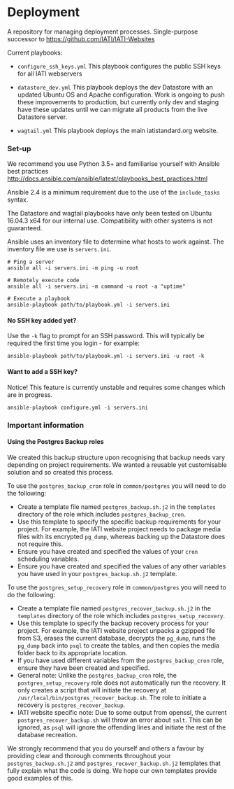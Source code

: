 # Deployment

A repository for managing deployment processes. Single-purpose successor to https://github.com/IATI/IATI-Websites

Current playbooks:
  - `configure_ssh_keys.yml`
      This playbook configures the public SSH keys for all IATI webservers

  - `datastore_dev.yml`
      This playbook deploys the dev Datastore with an updated Ubuntu OS and Apache configuration. Work is ongoing to push these improvements to production, but currently only dev and staging have these updates until we can migrate all products from the live Datastore server.

  - `wagtail.yml`
      This playbook deploys the main iatistandard.org website.

### Set-up

We recommend you use Python 3.5+ and familiarise yourself with Ansible best practices http://docs.ansible.com/ansible/latest/playbooks_best_practices.html

Ansible 2.4 is a minimum requirement due to the use of the `include_tasks` syntax.

The Datastore and wagtail playbooks have only been tested on Ubuntu 16.04.3 x64 for our internal use. Compatibility with other systems is not guaranteed.

Ansible uses an inventory file to determine what hosts to work against. The inventory file we use is `servers.ini`.

```
# Ping a server
ansible all -i servers.ini -m ping -u root

# Remotely execute code
ansible all -i servers.ini -m command -u root -a "uptime"

# Execute a playbook
ansible-playbook path/to/playbook.yml -i servers.ini
```

#### No SSH key added yet?

Use the `-k` flag to prompt for an SSH password. This will typically be required the first time you login - for example:

```
ansible-playbook path/to/playbook.yml -i servers.ini -u root -k
```

#### Want to add a SSH key?

Notice! This feature is currently unstable and requires some changes which are in progress.

```
ansible-playbook configure.yml -i servers.ini
```

### Important information

#### Using the Postgres Backup roles

We created this backup structure upon recognising that backup needs vary depending on project requirements. We wanted a reusable yet customisable solution and so created this process.

To use the `postgres_backup_cron` role in `common/postgres` you will need to do the following:

- Create a template file named `postgres_backup.sh.j2` in the `templates` directory of the role which includes `postgres_backup_cron`.
- Use this template to specify the specific backup requirements for your project. For example, the IATI website project needs to package media files with its encrypted `pg_dump`, whereas backing up the Datastore does not require this.
- Ensure you have created and specified the values of your `cron` scheduling variables.
- Ensure you have created and specified the values of any other variables you have used in your `postgres_backup.sh.j2` template.

To use the `postgres_setup_recovery` role in `common/postgres` you will need to do the following:

- Create a template file named `postgres_recover_backup.sh.j2` in the `templates` directory of the role which includes `postgres_setup_recovery`.
- Use this template to specify the backup recovery process for your project. For example, the IATI website project unpacks a gzipped file from S3, erases the current database, decrypts the `pg_dump`, runs the `pg_dump` back into `psql` to create the tables, and then copies the media folder back to its appropriate location.
- If you have used different variables from the `postgres_backup_cron` role, ensure they have been created and specified.
- General note: Unlike the `postgres_backup_cron` role, the `postgres_setup_recovery` role does not automatically run the recovery. It only creates a script that will initiate the recovery at `/usr/local/bin/postgres_recover_backup.sh`. The role to initiate a recovery is `postgres_recover_backup`.
- IATI website specific note: Due to some output from openssl, the current `postgres_recover_backup.sh` will throw an error about `salt`. This can be ignored, as `psql` will ignore the offending lines and initiate the rest of the database recreation.

We strongly recommend that you do yourself and others a favour by providing clear and thorough comments throughout your `postgres_backup.sh.j2` and `postgres_recover_backup.sh.j2` templates that fully explain what the code is doing. We hope our own templates provide good examples of this.
